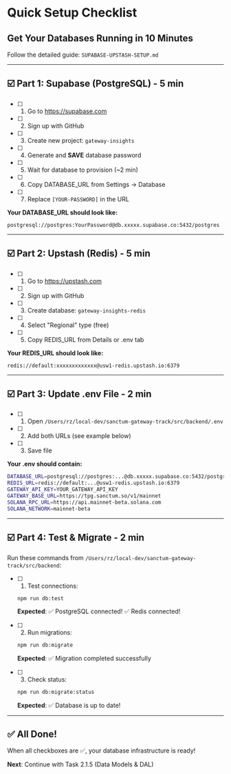 # Quick Setup Checklist
## Get Your Databases Running in 10 Minutes

Follow the detailed guide: `SUPABASE-UPSTASH-SETUP.md`

---

## ☑️ Part 1: Supabase (PostgreSQL) - 5 min

- [ ] 1. Go to https://supabase.com
- [ ] 2. Sign up with GitHub
- [ ] 3. Create new project: `gateway-insights`
- [ ] 4. Generate and **SAVE** database password
- [ ] 5. Wait for database to provision (~2 min)
- [ ] 6. Copy DATABASE_URL from Settings → Database
- [ ] 7. Replace `[YOUR-PASSWORD]` in the URL

**Your DATABASE_URL should look like:**
```
postgresql://postgres:YourPassword@db.xxxxx.supabase.co:5432/postgres
```

---

## ☑️ Part 2: Upstash (Redis) - 5 min

- [ ] 1. Go to https://upstash.com
- [ ] 2. Sign up with GitHub
- [ ] 3. Create database: `gateway-insights-redis`
- [ ] 4. Select "Regional" type (free)
- [ ] 5. Copy REDIS_URL from Details or .env tab

**Your REDIS_URL should look like:**
```
redis://default:xxxxxxxxxxxxx@usw1-redis.upstash.io:6379
```

---

## ☑️ Part 3: Update .env File - 2 min

- [ ] 1. Open `/Users/rz/local-dev/sanctum-gateway-track/src/backend/.env`
- [ ] 2. Add both URLs (see example below)
- [ ] 3. Save file

**Your .env should contain:**
```bash
DATABASE_URL=postgresql://postgres:...@db.xxxxx.supabase.co:5432/postgres
REDIS_URL=redis://default:...@usw1-redis.upstash.io:6379
GATEWAY_API_KEY=YOUR_GATEWAY_API_KEY
GATEWAY_BASE_URL=https://tpg.sanctum.so/v1/mainnet
SOLANA_RPC_URL=https://api.mainnet-beta.solana.com
SOLANA_NETWORK=mainnet-beta
```

---

## ☑️ Part 4: Test & Migrate - 2 min

Run these commands from `/Users/rz/local-dev/sanctum-gateway-track/src/backend`:

- [ ] 1. Test connections:
  ```bash
  npm run db:test
  ```
  **Expected**: ✅ PostgreSQL connected! ✅ Redis connected!

- [ ] 2. Run migrations:
  ```bash
  npm run db:migrate
  ```
  **Expected**: ✅ Migration completed successfully

- [ ] 3. Check status:
  ```bash
  npm run db:migrate:status
  ```
  **Expected**: ✅ Database is up to date!

---

## ✅ All Done!

When all checkboxes are ✅, your database infrastructure is ready!

**Next**: Continue with Task 2.1.5 (Data Models & DAL)

